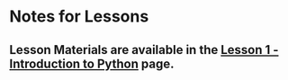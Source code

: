 # Notes for Lessons

## Lesson Materials are available in the [Lesson 1 - Introduction to Python](https://course.fast.ai/) page.
